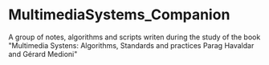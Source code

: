 # MultimediaSystems_Companion
 A group of notes, algorithms and scripts writen during the study of the book "Multimedia Systens: Algorithms, Standards and practices Parag Havaldar and Gérard Medioni"
